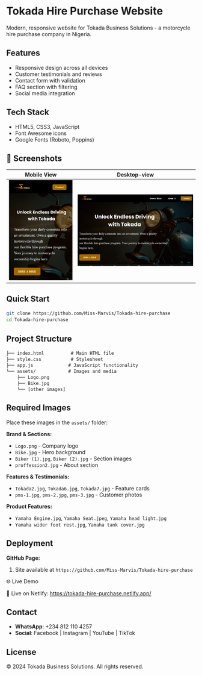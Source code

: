 # Tokada Hire Purchase Website

Modern, responsive website for Tokada Business Solutions - a motorcycle hire
purchase company in Nigeria.

## Features

- Responsive design across all devices
- Customer testimonials and reviews
- Contact form with validation
- FAQ section with filtering
- Social media integration

## Tech Stack

- HTML5, CSS3, JavaScript
- Font Awesome icons
- Google Fonts (Roboto, Poppins)

## 📸 Screenshots

| Mobile View                                   | Desktop-view                                   |
| --------------------------------------------- | ---------------------------------------------- |
| ![Mobile-view](./screenshot/Screenshot-1.png) | ![Desktop-view](./screenshot/Screenshot-2.png) |

## Quick Start

```bash
git clone https://github.com/Miss-Marvis/Tokada-hire-purchase
cd Tokada-hire-purchase
```

## Project Structure

```
├── index.html          # Main HTML file
├── style.css           # Stylesheet
├── app.js             # JavaScript functionality
└── assets/            # Images and media
    ├── Logo.png
    ├── Bike.jpg
    └── [other images]
```

## Required Images

Place these images in the `assets/` folder:

**Brand & Sections:**

- `Logo.png` - Company logo
- `Bike.jpg` - Hero background
- `Biker (1).jpg`, `Biker (2).jpg` - Section images
- `proffession2.jpg` - About section

**Features & Testimonials:**

- `Tokada2.jpg`, `Tokada6.jpg`, `Tokada7.jpg` - Feature cards
- `pms-1.jpg`, `pms-2.jpg`, `pms-3.jpg` - Customer photos

**Product Features:**

- `Yamaha Engine.jpg`, `Yamaha Seat.jpeg`, `Yamaha head light.jpg`
- `Yamaha wider foot rest.jpg`, `Yamaha tank cover.jpg`

## Deployment

**GitHub Page:**

1. Site available at `https://github.com/Miss-Marvis/Tokada-hire-purchase`

🌐 Live Demo

🚀 Live on Netlify: https://tokada-hire-purchase.netlify.app/

## Contact

- **WhatsApp**: +234 812 110 4257
- **Social**: Facebook | Instagram | YouTube | TikTok

## License

© 2024 Tokada Business Solutions. All rights reserved.

